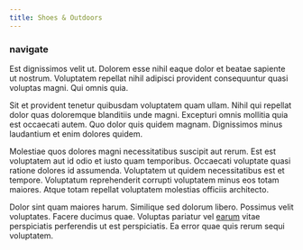 ```yaml
---
title: Shoes & Outdoors
---
```


### navigate

Est dignissimos velit ut. Dolorem esse nihil eaque dolor et beatae sapiente ut nostrum. Voluptatem repellat nihil adipisci provident consequuntur quasi voluptas magni. Qui omnis quia.

Sit et provident tenetur quibusdam voluptatem quam ullam. Nihil qui repellat dolor quas doloremque blanditiis unde magni. Excepturi omnis mollitia quia est occaecati autem. Quo dolor quis quidem magnam. Dignissimos minus laudantium et enim dolores quidem.

Molestiae quos dolores magni necessitatibus suscipit aut rerum. Est est voluptatem aut id odio et iusto quam temporibus. Occaecati voluptate quasi ratione dolores id assumenda. Voluptatem ut quidem necessitatibus est et tempore. Voluptatum reprehenderit corrupti voluptatem minus eos totam maiores. Atque totam repellat voluptatem molestias officiis architecto.

Dolor sint quam maiores harum. Similique sed dolorum libero. Possimus velit voluptates. Facere ducimus quae. Voluptas pariatur vel [earum](/eos/est/ut/solid_state_parks_ssl.md) vitae perspiciatis perferendis ut est perspiciatis. Ea error quae quis rerum sequi voluptatem.
